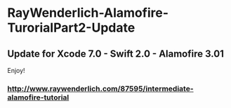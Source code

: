 # RayWenderlich-Alamofire-TurorialPart2-Update

## Update for Xcode 7.0 - Swift 2.0 - Alamofire 3.01 

Enjoy! 

### http://www.raywenderlich.com/87595/intermediate-alamofire-tutorial


